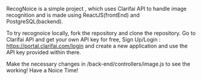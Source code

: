 RecogNoice is a simple project , which uses Clarifai API to handle image recognition and is made using ReactJS(frontEnd) and PostgreSQL(backend).

To try recognoice locally, fork the repository and clone the repository.
Go to Clarifai API and get your own API key for free, 
Sign Up/Login : https://portal.clarifai.com/login
and create a new application and use the API key provided within there.

Make the necessary changes in /back-end/controllers/image.js to see the working!
Have a Noice Time!